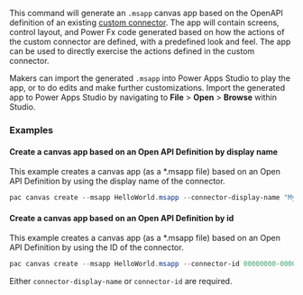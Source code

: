 This command will generate an `.msapp` canvas app based on the OpenAPI definition of an existing [custom connector](/connectors/custom-connectors/).  The app will contain screens, control layout, and Power Fx code generated based on how the actions of the custom connector are defined, with a predefined look and feel.  The app can be used to directly exercise the actions defined in the custom connector.

Makers can import the generated `.msapp` into Power Apps Studio to play the app, or to do edits and make further customizations.  Import the generated app to Power Apps Studio by navigating to **File** > **Open** > **Browse** within Studio.

### Examples

#### Create a canvas app based on an Open API Definition by display name

This example creates a canvas app (as a *.msapp file) based on an Open API Definition by using the display name of the connector.

```powershell
pac canvas create --msapp HelloWorld.msapp --connector-display-name "My Custom Connector"
```

#### Create a canvas app based on an Open API Definition by id

This example creates a canvas app (as a *.msapp file) based on an Open API Definition by using the ID of the connector.

```powershell
pac canvas create --msapp HelloWorld.msapp --connector-id 00000000-0000-0000-0000-000000000000
```

Either `connector-display-name` or `connector-id` are required.

